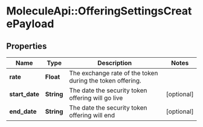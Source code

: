 # MoleculeApi::OfferingSettingsCreatePayload

## Properties
Name | Type | Description | Notes
------------ | ------------- | ------------- | -------------
**rate** | **Float** | The exchange rate of the token during the token offering. | 
**start_date** | **String** | The date the security token offering will go live | [optional] 
**end_date** | **String** | The date the security token offering will end | [optional] 


